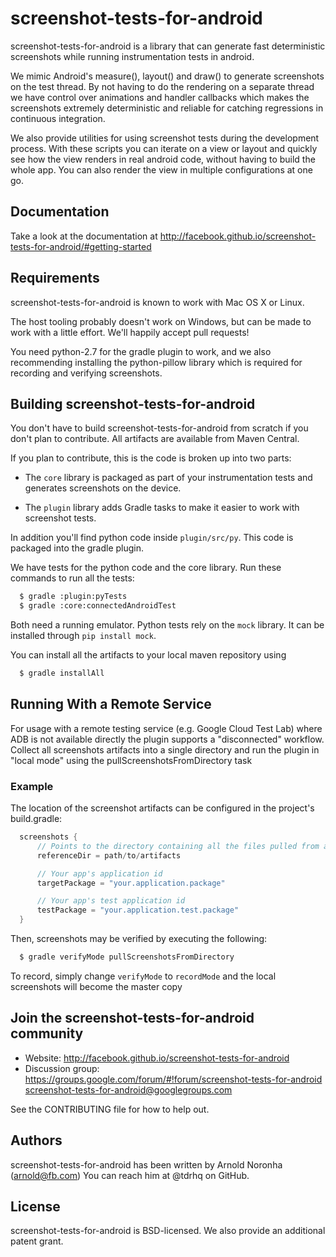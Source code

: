 # screenshot-tests-for-android

screenshot-tests-for-android is a library that can generate fast
deterministic screenshots while running instrumentation tests in
android.

We mimic Android's measure(), layout() and draw() to generate screenshots
on the test thread. By not having to do the rendering on a separate
thread we have control over animations and handler callbacks which
makes the screenshots extremely deterministic and reliable for catching
regressions in continuous integration.

We also provide utilities for using screenshot tests during the development
process. With these scripts you can iterate on a view or layout and quickly
see how the view renders in real android code, without having to
build the whole app. You can also render the view in multiple configurations
at one go.

## Documentation

Take a look at the documentation at http://facebook.github.io/screenshot-tests-for-android/#getting-started

## Requirements

screenshot-tests-for-android is known to work with Mac OS X or Linux.

The host tooling probably doesn't work on Windows, but can be made to
work with a little effort. We'll happily accept pull requests!

You need python-2.7 for the gradle plugin to work, and we also
recommending installing the python-pillow library which is required
for recording and verifying screenshots.

## Building screenshot-tests-for-android

You don't have to build screenshot-tests-for-android from scratch if
you don't plan to contribute. All artifacts are available from Maven
Central.

If you plan to contribute, this is the code is broken up into two
parts:

* The `core` library is packaged as part of your instrumentation tests
  and generates screenshots on the device.

* The `plugin` library adds Gradle tasks to make it easier to work
  with screenshot tests.

In addition you'll find python code inside `plugin/src/py`. This code
is packaged into the gradle plugin.

We have tests for the python code and the core library. Run these
commands to run all the tests:

```bash
  $ gradle :plugin:pyTests
  $ gradle :core:connectedAndroidTest
```

Both need a running emulator. Python tests rely on the `mock` library. It can be installed through `pip install mock`.

You can install all the artifacts to your local maven repository using

```bash
  $ gradle installAll
```

## Running With a Remote Service

For usage with a remote testing service (e.g. Google Cloud Test Lab) where ADB is not available directly the plugin supports a "disconnected" 
workflow.  Collect all screenshots artifacts into a single directory and run the plugin in "local mode" using the pullScreenshotsFromDirectory task

### Example
The location of the screenshot artifacts can be configured in the project's build.gradle:
```groovy
  screenshots {
      // Points to the directory containing all the files pulled from a device
      referenceDir = path/to/artifacts

      // Your app's application id
      targetPackage = "your.application.package"

      // Your app's test application id
      testPackage = "your.application.test.package"
  }
```

Then, screenshots may be verified by executing the following:
```bash
  $ gradle verifyMode pullScreenshotsFromDirectory
```

To record, simply change `verifyMode` to `recordMode` and the local screenshots will become the master copy

## Join the screenshot-tests-for-android community

* Website: http://facebook.github.io/screenshot-tests-for-android
* Discussion group:
   https://groups.google.com/forum/#!forum/screenshot-tests-for-android<br />
   screenshot-tests-for-android@googlegroups.com

See the CONTRIBUTING file for how to help out.

## Authors

screenshot-tests-for-android has been written by Arnold Noronha (arnold@fb.com)
You can reach him at @tdrhq on GitHub.

## License

screenshot-tests-for-android is BSD-licensed. We also provide an
additional patent grant.
